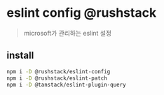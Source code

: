# eslint config @rushstack

> microsoft가 관리하는 eslint 설정

## install

```sh
npm i -D @rushstack/eslint-config
npm i -D @rushstack/eslint-patch
npm i -D @tanstack/eslint-plugin-query
```
